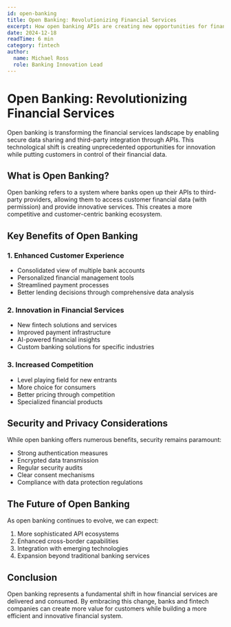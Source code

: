 ```yaml
---
id: open-banking
title: Open Banking: Revolutionizing Financial Services
excerpt: How open banking APIs are creating new opportunities for financial innovation and improved customer experiences.
date: 2024-12-18
readTime: 6 min
category: fintech
author:
  name: Michael Ross
  role: Banking Innovation Lead
---
```


# Open Banking: Revolutionizing Financial Services

Open banking is transforming the financial services landscape by enabling secure data sharing and third-party integration through APIs. This technological shift is creating unprecedented opportunities for innovation while putting customers in control of their financial data.

## What is Open Banking?

Open banking refers to a system where banks open up their APIs to third-party providers, allowing them to access customer financial data (with permission) and provide innovative services. This creates a more competitive and customer-centric banking ecosystem.

## Key Benefits of Open Banking

### 1. Enhanced Customer Experience
- Consolidated view of multiple bank accounts
- Personalized financial management tools
- Streamlined payment processes
- Better lending decisions through comprehensive data analysis

### 2. Innovation in Financial Services
- New fintech solutions and services
- Improved payment infrastructure
- AI-powered financial insights
- Custom banking solutions for specific industries

### 3. Increased Competition
- Level playing field for new entrants
- More choice for consumers
- Better pricing through competition
- Specialized financial products

## Security and Privacy Considerations

While open banking offers numerous benefits, security remains paramount:

- Strong authentication measures
- Encrypted data transmission
- Regular security audits
- Clear consent mechanisms
- Compliance with data protection regulations

## The Future of Open Banking

As open banking continues to evolve, we can expect:

1. More sophisticated API ecosystems
2. Enhanced cross-border capabilities
3. Integration with emerging technologies
4. Expansion beyond traditional banking services

## Conclusion

Open banking represents a fundamental shift in how financial services are delivered and consumed. By embracing this change, banks and fintech companies can create more value for customers while building a more efficient and innovative financial system.
